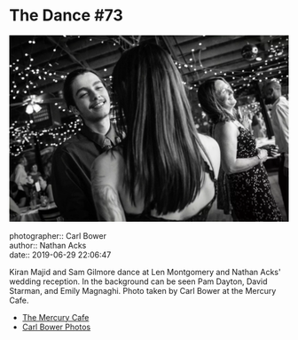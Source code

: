 # The Dance #73

![Kiran Majid and Sam Gilmore dance](assets/2019-06-29-set-4-the-dance-73.webp)

photographer:: Carl Bower  
author:: Nathan Acks  
date:: 2019-06-29 22:06:47

Kiran Majid and Sam Gilmore dance at Len Montgomery and Nathan Acks' wedding reception. In the background can be seen Pam Dayton, David Starman, and Emily Magnaghi. Photo taken by Carl Bower at the Mercury Cafe.

* [The Mercury Cafe](http://mercurycafe.com)
* [Carl Bower Photos](https://carlbowerphotos.com)
